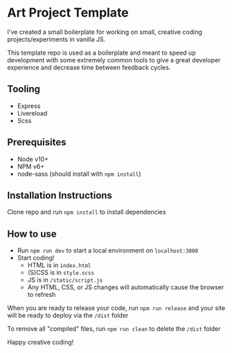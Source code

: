 # Art Project Template

I've created a small boilerplate for working on small, creative coding projects/experiments in vanilla JS. 

This template repo is used as a boilerplate and meant to speed up development with some extremely common tools to give a great developer experience and decrease time between feedback cycles.

## Tooling

* Express
* Livereload
* Scss

## Prerequisites

* Node v10+
* NPM v6+
* node-sass (should install with `npm install`)

## Installation Instructions

Clone repo and run `npm install` to install dependencies

## How to use

* Run `npm run dev` to start a local environment on `localhost:3000`
* Start coding!
  * HTML is in `index.html`
  * (S)CSS is in `style.scss`
  * JS is in `/static/script.js`
  * Any HTML, CSS, or JS changes will automatically cause the browser to refresh

When you are ready to release your code, run `npm run release` and your site will be ready to deploy via the `/dist` folder

To remove all "compiled" files, run `npm run clean` to delete the `/dist` folder

Happy creative coding!